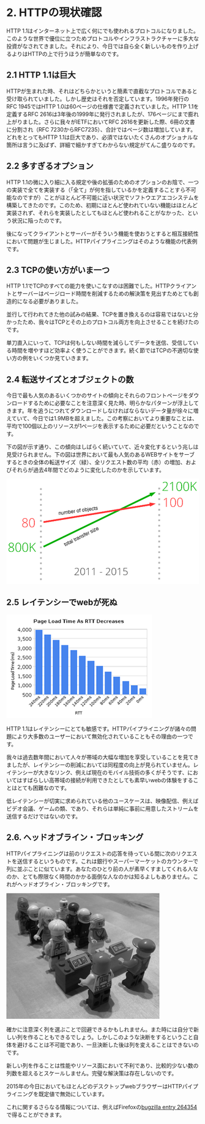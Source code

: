 # 2. HTTPの現状確認

HTTP 1.1はインターネット上で広く何にでも使われるプロトコルになりました。このような世界で優位に立つためプロトコルやインフラストラクチャーに多大な投資がなされてきました。それにより、今日では自ら全く新しいものを作り上げるよりはHTTPの上で行うほうが簡単なのです。

## 2.1 HTTP 1.1は巨大

HTTPが生まれた時、それはどちらかというと簡素で直截なプロトコルであると受け取られていました。しかし歴史はそれを否定しています。1996年発行のRFC 1945ではHTTP 1.0は60ページの仕様書で定義されていました。HTTP 1.1を定義するRFC 2616は3年後の1999年に発行されましたが、176ページにまで膨れ上がりました。さらに我々がIETFにおいてRFC 2616を更新した際、6冊の文書に分割され（RFC 7230からRFC7235）、合計ではページ数は増加しています。どれをとってもHTTP 1.1は巨大であり、必須ではないたくさんのオプショナルな箇所は言うに及ばず、詳細で細かすぎてわからない規定がてんこ盛りなのです。

## 2.2 多すぎるオプション

HTTP 1.1の微に入り細に入る規定や後の拡張のためのオプションのお陰で、一つの実装で全てを実装する（「全て」が何を指しているかを定義することすら不可能なのですが）ことがほとんど不可能に近い状況でソフトウエアエコシステムを構築してきたのです。このため、初期にほとんど使われていない機能はほとんど実装されず、それらを実装したとしてもほとんど使われることがなかった、という状況に陥ったのです。

後になってクライアントとサーバーがそういう機能を使おうとすると相互接続性において問題が生じました。HTTPパイプライニングはそのような機能の代表例です。

## 2.3 TCPの使い方がいま一つ

HTTP 1.1でTCPのすべての能力を使いこなすのは困難でした。HTTPクライアントとサーバーはページロード時間を削減するための解決策を見出すためとても創造的になる必要がありました。

並行して行われてきた他の試みの結果、TCPを置き換えるのは容易ではないと分かったため、我々はTCPとその上のプロトコル両方を向上させることを続けたのです。

単刀直入にいって、TCPは何もしない時間を減らしてデータを送信、受信している時間を増やすほど効率よく使うことができます。続く節ではTCPの不適切な使い方の例をいくつか見ていきます。

## 2.4 転送サイズとオブジェクトの数

今日で最も人気のあるいくつかのサイトの傾向とそれらのフロントページをダウンロードするために必要なことを注意深く見た時、明らかなパターンが浮上してきます。年を追うにつれてダウンロードしなければならないデータ量が徐々に増えていて、今日では1.9MBを超えました。この考察においてより重要なことは、平均で100個以上のリソースが1ページを表示するために必要だということなのです。

下の図が示す通り、この傾向はしばらく続いていて、近々変化するという兆しは見受けられません。下の図は世界において最も人気のあるWEBサイトをサーブするときの全体の転送サイズ（緑）、全リクエスト数の平均（赤）の増加、およびそれらが過去4年間でどのように変化したのかを示しています。

![&#x8EE2;&#x9001;&#x91CF;&#x306E;&#x5897;&#x52A0;](https://raw.githubusercontent.com/bagder/http2-explained/master/images/transfer-size-growth.png)

## 2.5 レイテンシーでwebが死ぬ

![](https://raw.githubusercontent.com/bagder/http2-explained/master/images/page-load-time-rtt-decreases.png)

HTTP 1.1はレイテンシーにとても敏感です。HTTPパイプライニングが諸々の問題により大多数のユーザーにおいて無効化されていることもその理由の一つです。

我々は過去数年間において人々が帯域の大幅な増加を享受していることを見てきましたが、レイテンシーの削減においては同程度の向上が見られていません。レイテンシーが大きなリンク、例えば現在のモバイル技術の多くがそうです、においてはすばらしい高帯域の接続が利用できたとしても素早いwebの体験をすることはとても困難なのです。

低レイテンシーが切実に求められている他のユースケースは、映像配信、例えばビデオ会議、ゲームの類、であり、それらは単純に事前に用意したストリームを送信するだけではないのです。

## 2.6. ヘッドオブライン・ブロッキング

HTTPパイプライニングは前のリクエストの応答を待っている間に次のリクエストを送信するというものです。これは銀行やスーパーマーケットのカウンターで列に並ぶことに似ています。あなたのひとり前の人が素早くすましてくれる人なのか、とても際限なく時間のかかる面倒な人なのかは知るよしもありません。これがヘッドオブライン・ブロッキングです。

![](https://raw.githubusercontent.com/bagder/http2-explained/master/images/head-of-line-blocking.jpg)

確かに注意深く列を選ぶことで回避できるかもしれません。また時には自分で新しい列を作ることもできるでしょう。しかしこのような決断をするということ自体を避けることは不可能であり、一旦決断した後は列を変えることはできないのです。

新しい列を作ることは性能やリソース面において不利であり、比較的少ない数の列数を超えるとスケールしません。完璧な解決策は存在しないのです。

2015年の今日においてもほとんどのデスクトップwebブラウザーはHTTPパイプライニングを既定値で無効にしています。

これに関するさらなる情報については、例えばFirefoxの[bugzilla entry 264354](https://bugzilla.mozilla.org/show_bug.cgi?id=264354)で得ることができます。

